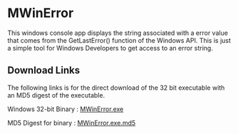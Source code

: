 # MWinError
This windows console app displays the string associated with a error value that 
comes from the GetLastError() function of the Windows API. This is just a simple
tool for Windows Developers to get access to an error string.


## Download Links 

The following links is for the direct download of the 32 bit executable with
an MD5 digest of the executable.

Windows 32-bit Binary : [MWinError.exe](bin/MWinError.exe)

MD5 Digest for binary : [MWinError.exe.md5](bin/MWinError.exe.md5)



